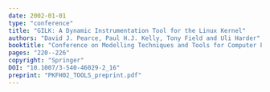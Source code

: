 ```yaml
---
date: 2002-01-01
type: "conference"
title: "GILK: A Dynamic Instrumentation Tool for the Linux Kernel"
authors: "David J. Pearce, Paul H.J. Kelly, Tony Field and Uli Harder"
booktitle: "Conference on Modelling Techniques and Tools for Computer Performance Evaluation (TOOLS)"
pages: "220--226"
copyright: "Springer"
DOI: "10.1007/3-540-46029-2_16"
preprint: "PKFH02_TOOLS_preprint.pdf"
---
```


